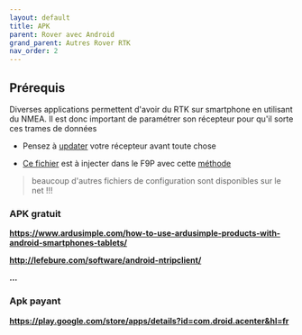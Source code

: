 ```yaml
---
layout: default
title: APK
parent: Rover avec Android
grand_parent: Autres Rover RTK
nav_order: 2
---
```


## Prérequis

Diverses applications permettent d'avoir du RTK sur smartphone en utilisant du NMEA. Il est donc important de paramétrer son récepteur pour qu'il sorte ces trames de données

* Pensez à [updater](https://drotek.gitbook.io/rtk-f9p-positioning-solutions/tutorials/updating-zed-f9p-firmware) votre récepteur avant toute chose


* [Ce fichier](https://github.com/jancelin/docs-centipedeRTK/blob/master/assets/param_rtklib/F9P_NMEA.cmd) est à injecter dans le F9P avec cette [méthode](https://drotek.gitbook.io/rtk-f9p-positioning-solutions/how-to-get-started/zed-f9p-rtk-configuration)

> beaucoup d'autres fichiers de configuration sont disponibles sur le net !!!


### APK gratuit

**https://www.ardusimple.com/how-to-use-ardusimple-products-with-android-smartphones-tablets/**

**http://lefebure.com/software/android-ntripclient/**

**...**

### Apk payant

**https://play.google.com/store/apps/details?id=com.droid.acenter&hl=fr**
